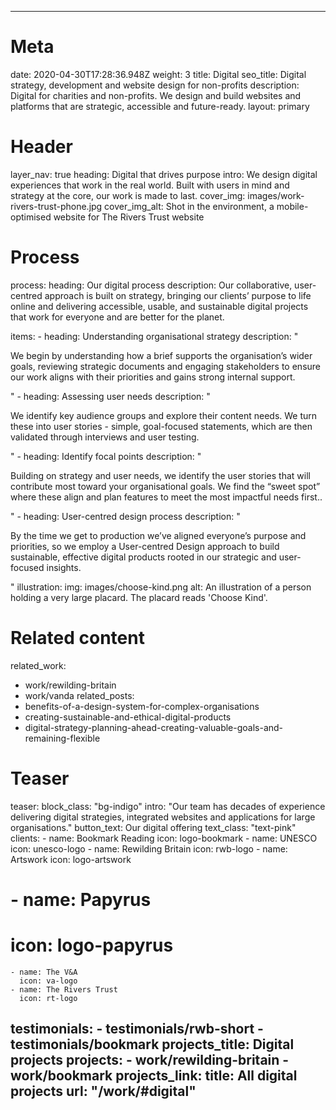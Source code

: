---

# Meta
date: 2020-04-30T17:28:36.948Z
weight: 3
title: Digital
seo_title: Digital strategy, development and website design for non-profits
description: Digital for charities and non-profits. We design and build websites and platforms that are strategic, accessible and future-ready.
layout: primary

# Header
layer_nav: true
heading: Digital that drives&nbsp;purpose
intro: We design digital experiences that work in the real world. Built with users in mind and strategy at the core, our work is made to last.
cover_img: images/work-rivers-trust-phone.jpg
cover_img_alt: Shot in the environment, a mobile-optimised website for The Rivers Trust website

# Process
process:
  heading: Our digital process
  description: Our collaborative, user-centred approach is built on strategy, bringing our clients’ purpose to life online and delivering accessible, usable, and sustainable digital projects that work for everyone and are better for the planet.

  items:
    - heading: Understanding organisational strategy
      description: "<p>We begin by understanding how a brief supports the organisation’s wider goals, reviewing strategic documents and engaging stakeholders to ensure our work aligns with their priorities and gains strong internal support.</p>"
    - heading: Assessing user needs
      description: "<p>We identify key audience groups and explore their content needs. We turn these into user stories - simple, goal-focused statements, which are then validated through interviews and user testing.</p>"
    - heading: Identify focal points
      description: "<p>Building on strategy and user needs, we identify the user stories that will contribute most toward your organisational goals. We find the “sweet spot” where these align and plan features to meet the most impactful needs first..</p>"
    - heading: User-centred design process
      description: "<p>By the time we get to production we’ve aligned everyone’s purpose and priorities, so we employ a User-centred Design approach to build sustainable, effective digital products rooted in our strategic and user-focused insights.</p>"
  illustration:
    img: images/choose-kind.png
    alt: An illustration of a person holding a very large placard. The placard reads 'Choose Kind'.

# Related content
related_work:
  - work/rewilding-britain
  - work/vanda
related_posts:
  - benefits-of-a-design-system-for-complex-organisations
  - creating-sustainable-and-ethical-digital-products
  - digital-strategy-planning-ahead-creating-valuable-goals-and-remaining-flexible


# Teaser
teaser:
  block_class: "bg-indigo"
  intro: "Our team has decades of experience delivering digital strategies, integrated websites and applications for large organisations."
  button_text: Our digital offering
  text_class: "text-pink"
  clients:
    - name: Bookmark Reading
      icon: logo-bookmark
    - name: UNESCO
      icon: unesco-logo
    - name: Rewilding Britain
      icon: rwb-logo
    - name: Artswork
      icon: logo-artswork
#    - name: Papyrus
#      icon: logo-papyrus
    - name: The V&A
      icon: va-logo
    - name: The Rivers Trust
      icon: rt-logo
  testimonials:
    - testimonials/rwb-short
    - testimonials/bookmark
  projects_title: Digital projects
  projects:
    - work/rewilding-britain
    - work/bookmark
  projects_link:
    title: All digital projects
    url: "/work/#digital"
---